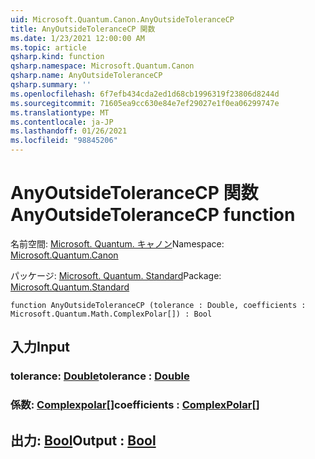 ```yaml
---
uid: Microsoft.Quantum.Canon.AnyOutsideToleranceCP
title: AnyOutsideToleranceCP 関数
ms.date: 1/23/2021 12:00:00 AM
ms.topic: article
qsharp.kind: function
qsharp.namespace: Microsoft.Quantum.Canon
qsharp.name: AnyOutsideToleranceCP
qsharp.summary: ''
ms.openlocfilehash: 6f7efb434cda2ed1d68cb1996319f23806d8244d
ms.sourcegitcommit: 71605ea9cc630e84e7ef29027e1f0ea06299747e
ms.translationtype: MT
ms.contentlocale: ja-JP
ms.lasthandoff: 01/26/2021
ms.locfileid: "98845206"
---
```

# <a name="anyoutsidetolerancecp-function"></a><span data-ttu-id="95f3c-102">AnyOutsideToleranceCP 関数</span><span class="sxs-lookup"><span data-stu-id="95f3c-102">AnyOutsideToleranceCP function</span></span>

<span data-ttu-id="95f3c-103">名前空間: [Microsoft. Quantum. キャノン](xref:Microsoft.Quantum.Canon)</span><span class="sxs-lookup"><span data-stu-id="95f3c-103">Namespace: [Microsoft.Quantum.Canon](xref:Microsoft.Quantum.Canon)</span></span>

<span data-ttu-id="95f3c-104">パッケージ: [Microsoft. Quantum. Standard](https://nuget.org/packages/Microsoft.Quantum.Standard)</span><span class="sxs-lookup"><span data-stu-id="95f3c-104">Package: [Microsoft.Quantum.Standard](https://nuget.org/packages/Microsoft.Quantum.Standard)</span></span>




```qsharp
function AnyOutsideToleranceCP (tolerance : Double, coefficients : Microsoft.Quantum.Math.ComplexPolar[]) : Bool
```


## <a name="input"></a><span data-ttu-id="95f3c-105">入力</span><span class="sxs-lookup"><span data-stu-id="95f3c-105">Input</span></span>

### <a name="tolerance--double"></a><span data-ttu-id="95f3c-106">tolerance: [Double](xref:microsoft.quantum.lang-ref.double)</span><span class="sxs-lookup"><span data-stu-id="95f3c-106">tolerance : [Double](xref:microsoft.quantum.lang-ref.double)</span></span>




### <a name="coefficients--complexpolar"></a><span data-ttu-id="95f3c-107">係数: [Complexpolar](xref:Microsoft.Quantum.Math.ComplexPolar)[]</span><span class="sxs-lookup"><span data-stu-id="95f3c-107">coefficients : [ComplexPolar](xref:Microsoft.Quantum.Math.ComplexPolar)[]</span></span>





## <a name="output--bool"></a><span data-ttu-id="95f3c-108">出力: [Bool](xref:microsoft.quantum.lang-ref.bool)</span><span class="sxs-lookup"><span data-stu-id="95f3c-108">Output : [Bool](xref:microsoft.quantum.lang-ref.bool)</span></span>


